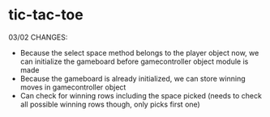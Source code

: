 # tic-tac-toe

03/02 CHANGES:
- Because the select space method belongs to the player object now, we can initialize the gameboard before gamecontroller object module is made
- Because the gameboard is already initialized, we can store winning moves in gamecontroller object
- Can check for winning rows including the space picked (needs to check all possible winning rows though, only picks first one)